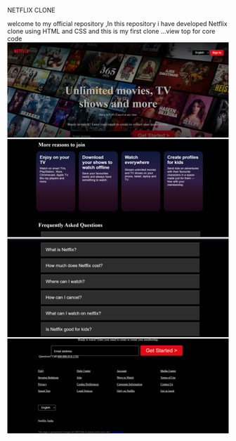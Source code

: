 NETFLIX CLONE

welcome to my official repository ,In this repository  i have developed Netflix clone using HTML  and CSS and this is my first clone ...view top for core code
![image alt](https://github.com/Jyothiakshaya/Netflix-clone/blob/547f06a179e9bf62e8748e7543d28e0831886889/build/Screenshot%202025-06-14%20165144.png)
![image alt](https://github.com/Jyothiakshaya/Netflix-clone/blob/a592e340f2ac8ce9dd56b1ed116ea3a340f02e0e/build/Screenshot%202025-06-14%20165204.png)
![image alt](https://github.com/Jyothiakshaya/Netflix-clone/blob/661bf5cee627ec7f802d71bc4ee3ee74f6212092/build/Screenshot%202025-06-14%20165217.png)
![image alt](https://github.com/Jyothiakshaya/Netflix-clone/blob/63d483ffd26dbcd7b133cc350d94dece141e1885/build/Screenshot%202025-06-14%20165234.png)
